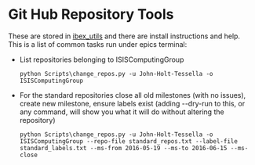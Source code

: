 # Git Hub Repository Tools

These are stored in [ibex_utils](https://github.com/ISISComputingGroup/ibex_utils) and there are install instructions and help. This is a list of common tasks run under epics terminal:

* List repositories belonging to ISISComputingGroup

   `python Scripts\change_repos.py -u John-Holt-Tessella -o ISISComputingGroup`

* For the standard repositories close all old milestones (with no issues), create new milestone, ensure labels exist (adding --dry-run to this, or any command, will show you what it will do without altering the repository)
 
     `python Scripts\change_repos.py -u John-Holt-Tessella -o ISISComputingGroup --repo-file standard_repos.txt --label-file standard_labels.txt --ms-from 2016-05-19 --ms-to 2016-06-15 --ms-close`



